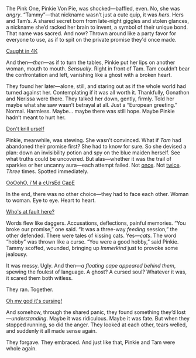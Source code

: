 <!-- title: Is This Jealousy? -->

The Pink One, Pinkie Von Pie, was shocked—baffled, even. No, she was *angry*. “Tammy”—that nickname wasn’t just a cute quip, it was *hers*. Hers and Tam’s. A shared secret born from late-night giggles and stolen glances, a nickname she’d racked her brain to invent, a symbol of their unique bond. That name was sacred. And now? Thrown around like a party favor for everyone to use, as if to spit on the private promise they'd once made.

[Caught in 4K](#embed:https://www.youtube.com/live/EKjcWfEGsB0?si=bs7UtPAPS8H3DCok&t=6879)

And then—*then*—as if to turn the tables, Pinkie put her lips on another woman, mouth to mouth. *Sensually*. Right in front of Tam. Tam couldn’t bear the confrontation and left, vanishing like a ghost with a broken heart.

They found her later—alone, still, and staring out as if the whole world had turned against her. Contemplating if it was all worth it. Thankfully, Gonathon and Nerissa were there. They talked her down, gently, firmly. Told her maybe what she saw wasn’t betrayal at all. Just a “European greeting.” Normal. Harmless. Maybe... maybe there was still hope. Maybe Pinkie hadn’t meant to hurt her.

[Don't krill urself](#embed:https://www.youtube.com/live/vMdhvi8dHN4?si=XsdfZhGLe8i6dzqu&t=12841)

Pinkie, meanwhile, was stewing. She wasn’t convinced. What if *Tam* had abandoned their promise first? She had to know for sure. So she devised a plan: down an invisibility potion and spy on the blue maiden herself. See what truths could be uncovered. But alas—whether it was the trail of sparkles or her uncanny aura—each attempt failed. Not [once](https://www.youtube.com/live/EKjcWfEGsB0?si=vhQvTDISnORcV2gU&t=8783). Not [twice](https://www.youtube.com/live/EKjcWfEGsB0?si=Bgk3gewMRka2Fkjd&t=9184). *Three* times. Spotted immediately.

[OoOohO, i'M a cUrsEd CapE](#embed:https://www.youtube.com/live/EKjcWfEGsB0?si=YKURb9sU12XWEpk8&t=10094)

In the end, there was no other choice—they had to face each other. Woman to woman. Eye to eye. Heart to heart.

[Who's at fault here?](#embed:https://www.youtube.com/live/EKjcWfEGsB0?si=KVdHwVsIkdh4scj1&t=10686)

Words flew like daggers. Accusations, deflections, painful memories. “You broke our promise,” one said. “It was a three-way *feeding* session,” the other defended. There were tales of kissing cats. Yes—*cats*. The word “hobby” was thrown like a curse. “You were a good hobby,” said Pinkie. Tammy scoffed, wounded, bringing up *Immerkind* just to provoke some jealousy.

It was messy. Ugly. And then—*a floating cape appeared behind them*, spewing the foulest of language. A ghost? A cursed soul? Whatever it was, it scared them both witless.

They ran. Together.

[Oh my god it's cursing!](#embed:https://www.youtube.com/live/EKjcWfEGsB0?si=eW5yXznvFcwXnHOy&t=11037)

And somehow, through the shared panic, they found something they’d lost—*understanding*. Maybe it was ridiculous. Maybe it was fate. But when they stopped running, so did the anger. They looked at each other, tears welled, and suddenly it all made sense again.

They forgave. They embraced. And just like that, Pinkie and Tam were whole again.